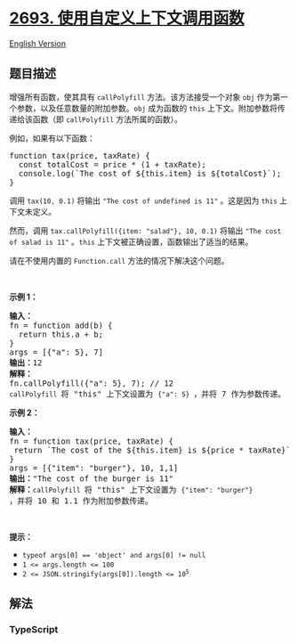 # [2693. 使用自定义上下文调用函数](https://leetcode.cn/problems/call-function-with-custom-context)

[English Version](/solution/2600-2699/2693.Call%20Function%20with%20Custom%20Context/README_EN.md)

## 题目描述

<!-- 这里写题目描述 -->

<p>增强所有函数，使其具有&nbsp;<code>callPolyfill</code>&nbsp;方法。该方法接受一个对象&nbsp;<code>obj</code>&nbsp;作为第一个参数，以及任意数量的附加参数。<code>obj</code>&nbsp;成为函数的&nbsp;<code>this</code>&nbsp;上下文。附加参数将传递给该函数（即&nbsp;<code>callPolyfill</code>&nbsp;方法所属的函数）。</p>

<p>例如，如果有以下函数：</p>

<pre>
function tax(price, taxRate) {
  const totalCost = price * (1 + taxRate);
&nbsp; console.log(`The cost of ${this.item} is ${totalCost}`);
}
</pre>

<p>调用&nbsp;<code>tax(10, 0.1)</code>&nbsp;将输出&nbsp;<code>"The cost of undefined is 11"</code>&nbsp;。这是因为&nbsp;<code>this</code>&nbsp;上下文未定义。</p>

<p>然而，调用&nbsp;<code>tax.callPolyfill({item: "salad"}, 10, 0.1)</code>&nbsp;将输出&nbsp;<code>"The cost of salad is 11"</code>&nbsp;。<code>this</code>&nbsp;上下文被正确设置，函数输出了适当的结果。</p>

<p>请在不使用内置的&nbsp;<code>Function.call</code>&nbsp;方法的情况下解决这个问题。</p>

<p>&nbsp;</p>

<p><strong class="example">示例 1：</strong></p>

<pre>
<strong>输入：</strong>
fn = function add(b) {
  return this.a + b;
}
args = [{"a": 5}, 7]
<b>输出：</b>12
<strong>解释：</strong>
fn.callPolyfill({"a": 5}, 7); // 12
<code>callPolyfill </code>将 "this" 上下文设置为 <code>{"a": 5} </code>，并将 7 作为参数传递。
</pre>

<p><strong class="example">示例 2：</strong></p>

<pre>
<b>输入：</b>
fn = function tax(price, taxRate) { 
&nbsp;return `The cost of the ${this.item} is ${price * taxRate}`; 
}
args = [{"item": "burger"}, 10, 1,1]
<b>输出：</b>"The cost of the burger is 11"
<b>解释：</b><code>callPolyfill </code>将 "this" 上下文设置为 <code>{"item": "burger"} </code>，并将 10 和 1.1 作为附加参数传递。
</pre>

<p>&nbsp;</p>

<p><strong>提示：</strong></p>

<ul style="list-style-type:square;">
	<li><code><font face="monospace">typeof args[0] == 'object' and args[0] != null</font></code></li>
	<li><code>1 &lt;= args.length &lt;= 100</code></li>
	<li><code>2 &lt;= JSON.stringify(args[0]).length &lt;= 10<sup>5</sup></code></li>
</ul>


## 解法

<!-- 这里可写通用的实现逻辑 -->

<!-- tabs:start -->

### **TypeScript**

<!-- 这里可写当前语言的特殊实现逻辑 -->

```ts

```

<!-- tabs:end -->